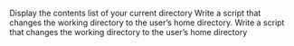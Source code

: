 Display the contents list of your current directory
Write a script that changes the working directory to the user’s home directory.
Write a script that changes the working directory to the user’s home directory
